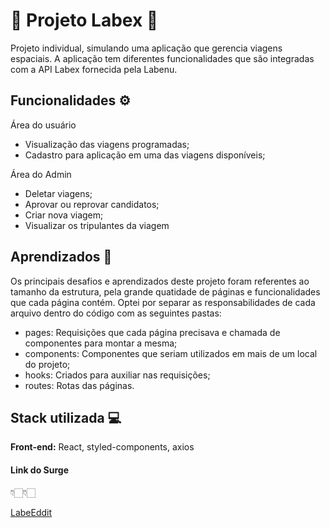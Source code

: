 # 🚀 Projeto Labex 🚀

 Projeto individual, simulando uma aplicação que gerencia viagens espaciais. A aplicação tem diferentes funcionalidades que são integradas com a API Labex fornecida pela Labenu.

## Funcionalidades ⚙️

Área do usuário
- Visualização das viagens programadas;
- Cadastro para aplicação em uma das viagens disponíveis;

Área do Admin
- Deletar viagens;
- Aprovar ou reprovar candidatos;
- Criar nova viagem;
- Visualizar os tripulantes da viagem

## Aprendizados 📝

Os principais desafios e aprendizados deste projeto foram referentes ao tamanho da estrutura, pela grande quatidade de páginas e funcionalidades que cada página contém.
Optei por separar as responsabilidades de cada arquivo dentro do código com as seguintes pastas:
- pages: Requisições que cada página precisava e chamada de componentes para montar a mesma;
- components: Componentes que seriam utilizados em mais de um local do projeto;
- hooks: Criados para auxiliar nas requisições;
- routes: Rotas das páginas.

## Stack utilizada 💻

**Front-end:** React, styled-components, axios

#### Link do Surge

👇🏻👇🏻

[LabeEddit](https://therapeutic-rock.surge.sh)
